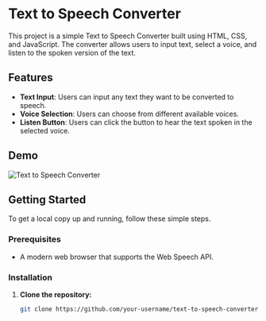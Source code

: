 # Text to Speech Converter

This project is a simple Text to Speech Converter built using HTML, CSS, and JavaScript. The converter allows users to input text, select a voice, and listen to the spoken version of the text.

## Features

- **Text Input**: Users can input any text they want to be converted to speech.
- **Voice Selection**: Users can choose from different available voices.
- **Listen Button**: Users can click the button to hear the text spoken in the selected voice.

## Demo

![Text to Speech Converter](images/demo.png)

## Getting Started

To get a local copy up and running, follow these simple steps.

### Prerequisites

- A modern web browser that supports the Web Speech API.

### Installation

1. **Clone the repository:**

   ```sh
   git clone https://github.com/your-username/text-to-speech-converter.git
